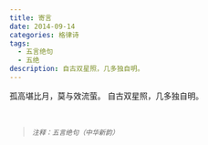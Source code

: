 ```yaml
---
title: 寄言
date: 2014-09-14
categories: 格律诗
tags:
  - 五言绝句
  - 五绝
description: 自古双星照，几多独自明。
---
```


孤高堪比月，莫与效流萤。
自古双星照，几多独自明。


<br/>
<blockquote>
<p><small><i>注释：五言绝句（中华新韵）</i></small></p>
</blockquote>